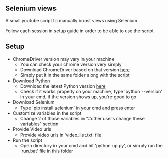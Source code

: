 ## Selenium views

A small youtube script to manually boost views using Selenium

Follow each session in setup guide in order to be able to use the script

## Setup

* ChromeDriver version may vary in your machine 
  * You can check your chrome version very simply
  * Download ChromeDriver based on that version [here](https://chromedriver.chromium.org/downloads)
  * Simply put it in the same folder along with the script
* Download Python 
  * Download the latest Python version [here](https://www.python.org/downloads/)
  * Check if it works properly on your machine, type 'python --version' in your cmd, if the version shows up, you're good to go
* Download Selenium
  * Type 'pip install selenium' in your cmd and press enter
* Customize variables in the script
  * Change 2 of those variables in "#other users change these variables" section
* Provide Video urls
  * Provide video urls in 'video_list.txt' file
* Run the script
  * Open directory in your cmd and hit 'python up.py', or simply run the 'run.bat' file in this folder

